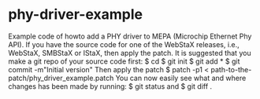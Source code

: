# phy-driver-example
Example code of howto add a PHY driver to MEPA (Microchip Ethernet Phy API).
If you have the source code for one of the WebStaX releases, i.e., WebStaX, SMBStaX or IStaX,
then apply the patch. It is suggested that you make a git repo of your source code first:
 $ cd <root of the source tree>
 $ git init
 $ git add *
 $ git commit -m"Initial version"
Then apply the patch
 $ patch -p1 < path-to-the-patch/phy_driver_example.patch
You can now easily see what and where changes has been made by running:
 $ git status
and
 $ git diff
.
